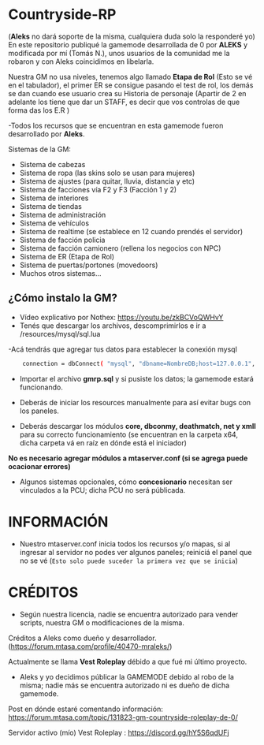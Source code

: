 # Countryside-RP

(**Aleks** no dará soporte de la misma, cualquiera duda solo la responderé yo)
En este repositorio publiqué la gamemode desarrollada de 0 por **ALEKS** y modificada por mí (Tomás N.), unos usuarios de la comunidad me la robaron y con Aleks coincidimos en libelarla.

Nuestra GM no usa niveles, tenemos algo llamado **Etapa de Rol** (Esto se vé en el tabulador), el primer ER se consigue pasando el test de rol, los demás se dan cuando ese usuario crea su Historia de personaje (Apartir de 2 en adelante los tiene que dar un STAFF, es decir que vos controlas de que forma das los E.R )

-Todos los recursos que se encuentran en esta gamemode fueron desarrollado por **Aleks**.

Sistemas de la GM:

- Sistema de cabezas
- Sistema de ropa (las skins solo se  usan para mujeres)
- Sistema de ajustes (para quitar, lluvia, distancia y etc)
- Sistema de facciones vía F2 y F3 (Facción 1 y 2)
- Sistema de interiores
- Sistema de tiendas
- Sistema de administración
- Sistema de vehículos
- Sistema de realtime (se establece en 12 cuando prendés el servidor)
- Sistema de facción policia
- Sistema de facción camionero (rellena los negocios con NPC)
- Sistema de ER (Etapa de Rol)
- Sistema de puertas/portones (movedoors)
- Muchos otros sistemas...

## ¿Cómo instalo la GM?


- Vídeo explicativo por Nothex: https://youtu.be/zkBCVoQWHvY
- Tenés que descargar los archivos, descomprimirlos e ir a /resources/mysql/sql.lua

-Acá tendrás que agregar tus datos para establecer la conexión mysql
```bash
	connection = dbConnect( "mysql", "dbname=NombreDB;host=127.0.0.1", "usuario", "contraseña", "share=0" )
```

- Importar el archivo **gmrp.sql** y si pusiste los datos; la gamemode estará funcionando.


- Deberás de iniciar los resources manualmente para así evitar bugs con los paneles.

- Deberás descargar los módulos **core, dbconmy, deathmatch, net y xmll** para su correcto funcionamiento (se encuentran en la carpeta x64, dicha carpeta vá en raíz en dónde está el iniciador)

**No es necesario agregar módulos a mtaserver.conf (si se agrega puede ocacionar errores)**


- Algunos sistemas opcionales, cómo **concesionario** necesitan ser vinculados a la PCU; dicha PCU no será públicada. 




# INFORMACIÓN

- Nuestro mtaserver.conf inicia todos los recursos y/o mapas, si al ingresar al servidor no podes ver algunos paneles; reiniciá el panel que no se vé (`Esto solo puede suceder la primera vez que se inicia`)

# CRÉDITOS
* Según nuestra licencia, nadie se encuentra autorizado para vender scripts, nuestra GM o modificaciones de la misma.

Créditos a Aleks como dueño y desarrollador. (https://forum.mtasa.com/profile/40470-mraleks/)

Actualmente se llama **Vest Roleplay** débido a que fué mi último proyecto.

- Aleks y yo decidimos públicar la GAMEMODE debido al robo de la misma; nadie más se encuentra autorizado ni es dueño de dicha gamemode.

Post en dónde estaré comentando información: https://forum.mtasa.com/topic/131823-gm-countryside-roleplay-de-0/

Servidor activo (mío) Vest Roleplay : https://discord.gg/hY5S6qdUFj
